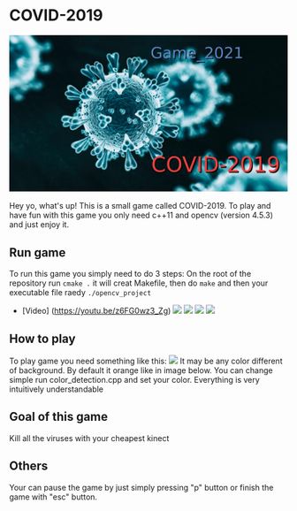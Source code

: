 # COVID-2019
![](images/GAME.jpg.jpg)

Hey yo, what's up! This is a small game called COVID-2019. To play and have fun with this game you only need c++11 and opencv (version 4.5.3) and just enjoy it.

## Run game
To run this game you simply need to do 3 steps:
On the root of the repository run
````cmake .````
it will creat Makefile, then do
````make```` and then your executable file raedy ````./opencv_project````

* [Video] (https://youtu.be/z6FG0wz3_Zg)
![](images/image1.jpg)
![](images/Screenshot%20from%202021-09-21%2020-22-55.png)
![](images/Screenshot%20from%202021-09-21%2020-35-27.png)
![](images/Screenshot%20from%202021-09-21%2020-22-57.png)
## How to play
To play game you need something like this:
![](images/photo_2021-09-21_20-47-06.jpg)
It may be any color different of background. By default it orange like in image below. You can change simple run color_detection.cpp and set your color. Everything is very intuitively understandable


## Goal of this game
Kill all the viruses with your cheapest kinect

## Others
Your can pause the game by just simply pressing "p" button or finish the game with "esc" button.